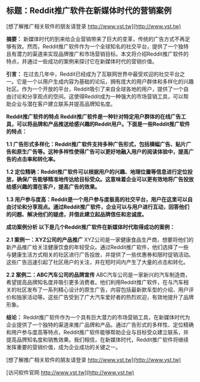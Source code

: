 ## **标题：Reddit推广软件在新媒体时代的营销案例**

[想了解推广相关软件的朋友请登录 http://www.vst.tw](http://www.vst.tw)

**摘要：**
新媒体时代的到来给企业营销带来了巨大的变革，传统的广告方式不再足够有效。然而，Reddit推广软件作为一个全球知名的社交平台，提供了一个独特且有潜力的渠道来实现品牌推广和市场营销目标。本文将介绍Reddit推广软件的特点，并通过一些成功的案例来探讨它在新媒体时代的营销价值。

**引言：**
在过去几年中，Reddit已经成为了互联网世界中最受欢迎的社交平台之一。它是一个以用户生成内容为基础的论坛，拥有庞大的用户群体和多样化的兴趣社区。作为一个开放的平台，Reddit吸引了来自全球各地的用户，提供了一个自由讨论和分享观点的空间。这使得Reddit成为一种强大的市场营销工具，可以帮助企业与潜在客户建立联系并提高品牌知名度。

**Reddit推广软件的特点 Reddit推广软件是一种针对特定用户群体的在线广告工具，可以将品牌和产品推送给感兴趣的Reddit用户。下面是一些Reddit推广软件的特点：**

**1.1 广告形式多样化：Reddit推广软件支持多种广告形式，包括横幅广告、贴片广告和原生广告等。这种多样性使得广告可以更好地融入用户的阅读体验中，提高广告的点击率和转化率。**

**1.2 定位精确：Reddit推广软件可以根据用户的兴趣、地理位置等信息进行定位投放，确保广告能够精准地传达给目标受众。这意味着企业可以更有效地将广告投放给感兴趣的潜在客户，提高广告的效果。**

**1.3 用户参与度高：Reddit是一个用户参与度极高的社交平台，用户在这里可以自由讨论和分享观点。通过Reddit推广软件，企业可以与用户进行互动，回答他们的问题、解决他们的疑虑，并借此建立起品牌信任和忠诚度。**

**成功案例分析 以下是几个Reddit推广软件在新媒体时代取得成功的案例：**

**2.1 案例一：XYZ公司的产品推广**
XYZ公司是一家健康食品生产商，想要将他们的新产品推广给关注健康饮食的年轻受众。通过Reddit推广软件，他们选择了一些与健康生活方式相关的社区进行广告投放，并提供了一些优惠券和限时促销活动。这些广告迅速引起了社区用户的关注，并在短时间内产生了大量的点击和转化。

**2.2 案例二：ABC汽车公司的品牌宣传**
ABC汽车公司是一家新兴的汽车制造商，希望提高品牌知名度并吸引更多消费者。他们利用Reddit推广软件，在与汽车相关的社区发布了一系列精心设计的原生广告，内容包括最新款车型的介绍、用户评价和独家活动等。这些广告受到了广大汽车爱好者的热烈欢迎，有效地提升了品牌形象。

**结论：**
Reddit推广软件作为一个具有巨大潜力的市场营销工具，在新媒体时代为企业提供了一个独特的渠道来推广品牌和产品。通过广告形式的多样性、定位精确和用户参与度高等特点，Reddit推广软件能够帮助企业与目标受众建立联系，并提高品牌知名度和销售效果。我们相信，在新媒体时代，Reddit推广软件将继续发挥重要的营销价值，成为企业成功的关键之一。

[想了解推广相关软件的朋友请登录 http://www.vst.tw](http://www.vst.tw)


[访问软件官网 http://www.vst.tw](http://www.vst.tw)
